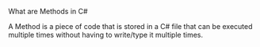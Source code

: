 What are Methods in C# 

A Method is a piece of code that is stored in a C# file that can be executed multiple times without having to write/type it multiple times.
